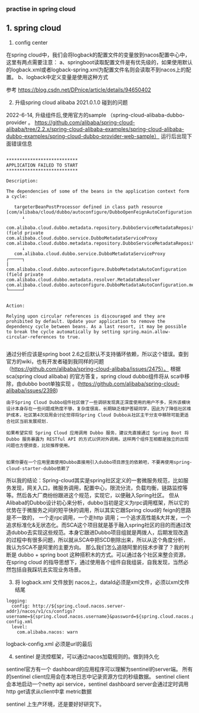 ### practise in spring cloud


## 1. spring cloud


1. config center

在spring cloud中，我们会将logback的配置文件的变量放到nacos配置中心中，这里有两点需要注意：
a、springboot读取配置文件是有优先级的，如果使用默认的logback.xml或者logback-spring.xml为配置文件名则会读取不到nacos上的配置。
b、logback中定义变量是使用<springProperty scope="context" name="name" source="spring.application.name"/>这种方式

参考 https://blog.csdn.net/DPnice/article/details/94650402

2. 升级spring cloud alibaba 2021.0.1.0 碰到的问题

2022-6-14, 升级组件后,使用官方的sample （spring-cloud-alibaba-dubbo-provider 。 https://github.com/alibaba/spring-cloud-alibaba/tree/2.2.x/spring-cloud-alibaba-examples/spring-cloud-alibaba-dubbo-examples/spring-cloud-dubbo-provider-web-sample）
运行后出现下面错误信息

```

***************************
APPLICATION FAILED TO START
***************************

Description:

The dependencies of some of the beans in the application context form a cycle:

   targeterBeanPostProcessor defined in class path resource [com/alibaba/cloud/dubbo/autoconfigure/DubboOpenFeignAutoConfiguration.class]
      ↓
   com.alibaba.cloud.dubbo.metadata.repository.DubboServiceMetadataRepository (field private com.alibaba.cloud.dubbo.service.DubboMetadataServiceProxy com.alibaba.cloud.dubbo.metadata.repository.DubboServiceMetadataRepository.dubboMetadataConfigServiceProxy)
      ↓
   com.alibaba.cloud.dubbo.service.DubboMetadataServiceProxy
┌─────┐
|  com.alibaba.cloud.dubbo.autoconfigure.DubboMetadataAutoConfiguration (field private com.alibaba.cloud.dubbo.metadata.resolver.MetadataResolver com.alibaba.cloud.dubbo.autoconfigure.DubboMetadataAutoConfiguration.metadataResolver)
└─────┘


Action:

Relying upon circular references is discouraged and they are prohibited by default. Update your application to remove the dependency cycle between beans. As a last resort, it may be possible to break the cycle automatically by setting spring.main.allow-circular-references to true.


```

通过分析应该是spring boot 2.6之后默认不支持循环依赖，所以这个错误。查到官方的wiki，也有开发者碰到我同样的问题（https://github.com/alibaba/spring-cloud-alibaba/issues/2475）。
根据sca(spring cloud alibaba) 的官方答复，spring cloud dubbo组件将从 sca中移除，由dubbo boot单独实现 。(https://github.com/alibaba/spring-cloud-alibaba/issues/2398)
```
由于Spring Cloud Dubbo组件社区做了一些调研发现真正深度使用的用户不多，另外该模块设计本身存在一些问题成熟度不够，复杂度很高，长期缺乏维护答疑同学，因此为了降低社区维护成本，社区第4次双周会讨论觉得将Spring Cloud Dubbo从社区主干分支中移除可能更适合社区当前发展规划.

如果希望实现 Spring Cloud 应用调用 Dubbo 服务，建议先直接通过 Spring Boot 将 Dubbo 服务暴露为 RESTful API 的方式以供对外调用。这样两个组件互相都是独立的出现问题也方便排查，比较推荐使用。


如果你要在一个应用里面使用Dubbo直接用引入dubbo项目原生的依赖吧，不要再使用spring-cloud-starter-dubbo依赖了
```

所以我的结论：Spring-cloud其实是spring社区定义的一套微服务规范，比如服务发现，网关入口，微服务调用，配置中心，限流分流，负载均衡，链路监控等等。然后各大厂商纷纷跟进这个规范，实现它，以便融入Spring社区。
但从Alibaba的Dubbo设计初心来分析，dubbo当初是定义为rpc调用框架，所以它的优势在于微服务之间的短平快的调用，所以其实它跟Spring cloud的 feign的思路是不一致的，
一个走rpc调用，一个走http 调用；一个追求高性能&大并发，一个追求标准化&无状态化。而SCA这个项目就是基于融入spring社区的目的而通过改造dubbo去实现这些规范。本身它跟进Dubbo项目组就是两拨人，后期发现改造的过程中有很多问题，所以就从SCA中把SCD剔除出来，所以从这个角度分析，我认为SCA不是阿里的主要方向。
那么我们怎么追随阿里的技术步骤了？我的判断是 dubbo + spring boot 这种搭积木的方式。可以通过各个社区来整合资源，在spring cloud 的指导思想下，通过使用各个组件自我组装，自我发现，当然必然包括自我踩坑去实现业务场景。

3. 将 logback.xml 文件放到 nacos上，dataId必须是xml文件，必须以xml文件结尾


```
logging:
  config: http://${spring.cloud.nacos.server-addr}/nacos/v1/cs/configs?username=${spring.cloud.nacos.username}&password=${spring.cloud.nacos.password}&group=${spring.cloud.nacos.config.group}&tenant=${spring.cloud.nacos.config.namespace}&dataId=logback-config.xml
  level:
    com.alibaba.nacos: warn

```

logback-config.xml 必须是url的最后


4. sentinel 是流控框架，可以通过nacos加载规则的。做到持久化

sentinel官方有一个 dashboard的应用程序可以理解为sentinel的server端。
所有的sentinel client应用会在本地日志中记录资源方位的秒级数据。
sentinel client 会本地启动一个netty api service，sentinel dashboard server会通过定时调用http get请求从client中拿 metric数据

sentinel 上生产环境，还是要好好研究下。
